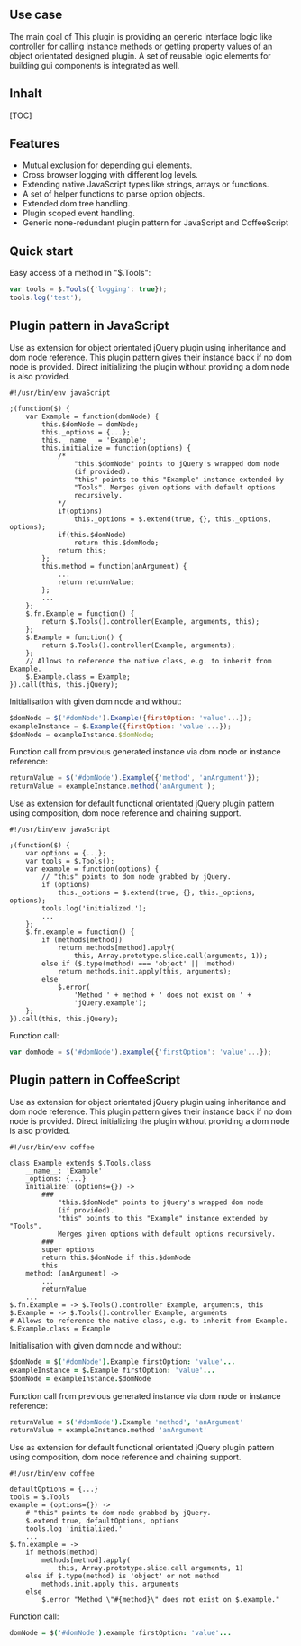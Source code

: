 <!-- region modline

vim: set tabstop=4 shiftwidth=4 expandtab:
vim: foldmethod=marker foldmarker=region,endregion:

endregion

region header

Copyright Torben Sickert 16.12.2012

License
   This library written by Torben Sickert stand under a creative commons
   naming 3.0 unported license.
   see http://creativecommons.org/licenses/by/3.0/deed.de

endregion -->

Use case<!--deDE:Einsatz--><!--frFR:Utilisier-->
------------------------------------------------

The main goal of This plugin is providing an generic interface logic like
controller for calling instance methods or getting property values of an object
orientated designed plugin. A set of reusable logic elements for building gui
components is integrated as well.
<!--deDE:
    Hauptziel dieses Plugins ist es einen generischen Weg zu bieten indem
    Objekt Orientierte Plugins verfasst werden können, ohne dabei gegen
    jQuery's Vorgaben an Plugins zu verstoßen.
    Desweiteren werden einige wiederverwendbare Logikbausteine zum Bau
    verschiedener GUI-Komponenten mitgeliefert.
-->

Inhalt<!--deDE:Content-->
-------------------------

<!--Place for automatic generated table of contents.-->
[TOC]

Features
--------

*   Mutual exclusion for depending gui elements.
    <!--deDE:Wechselseitiger Ausschluss für abhängige GUI-Elemente-->
*   Cross browser logging with different log levels.
    <!--deDE:Browserübergreifender Log-Mechanismen mit diversen Log-Levels.-->
*   Extending native JavaScript types like strings, arrays or functions.
    <!--deDE:
        Erweiterung der standard JavaScripttypen wie Strings, Arrays und
        Funktionen
    -->
*   A set of helper functions to parse option objects.
    <!--deDE:Hilfsfunktionen um Options-Objekte intelligent zu parsen.-->
*   Extended dom tree handling.
    <!--deDE:Erweitertes DOM-Baum-Management-->
*   Plugin scoped event handling.
    <!--deDE:Plugineigene Namensräume für Events-->
*   Generic none-redundant plugin pattern for JavaScript and CoffeeScript
    <!--deDE:Generischer Plugin-Muster für JavaScript und CoffeeScript-->

Quick start<!--deDE:Einstieg-->
-------------------------------

Easy access of a method in "$.Tools":
<!--deDE:Einfacher Aufruf einer Method aus "$.Tools":-->

```javaScript
var tools = $.Tools({'logging': true});
tools.log('test');
```

Plugin pattern in JavaScript<!--deDE:Plugin-Vorlage in JavaScript-->
--------------------------------------------------------------------

Use as extension for object orientated jQuery plugin using inheritance and dom
node reference. This plugin pattern gives their instance back if no dom node is
provided. Direct initializing the plugin without providing a dom node is also
provided.
<!--deDE:
    Einsatz von "$.Tools" um Objekt orientierte jQuery Plugins zu verfassen,
    indem von "$.Tools" geerbt wird und der durch jQuery erweiterte DOM-Knoten
    referenziert wird. Sollte kein DOM-Knoten an die $-Funktion übergeben
    worden sein, gibt dieser Pattern seine Instanz zurück.
-->

    #!/usr/bin/env javaScript

    ;(function($) {
        var Example = function(domNode) {
            this.$domNode = domNode;
            this._options = {...};
            this.__name__ = 'Example';
            this.initialize = function(options) {
                /*
                    "this.$domNode" points to jQuery's wrapped dom node
                    (if provided).
                    "this" points to this "Example" instance extended by
                    "Tools". Merges given options with default options
                    recursively.
                */
                if(options)
                    this._options = $.extend(true, {}, this._options, options);
                if(this.$domNode)
                    return this.$domNode;
                return this;
            };
            this.method = function(anArgument) {
                ...
                return returnValue;
            };
            ...
        };
        $.fn.Example = function() {
            return $.Tools().controller(Example, arguments, this);
        };
        $.Example = function() {
            return $.Tools().controller(Example, arguments);
        };
        // Allows to reference the native class, e.g. to inherit from Example.
        $.Example.class = Example;
    }).call(this, this.jQuery);

Initialisation with given dom node and without:
<!--deDE:Aufruf mit übergebenen DOM-Knoten und ohne:-->

```javaScript
$domNode = $('#domNode').Example({firstOption: 'value'...});
exampleInstance = $.Example({firstOption: 'value'...});
$domNode = exampleInstance.$domNode;
```

Function call from previous generated instance via dom node or instance
reference:
<!--deDE:
    Aufruf einer Plugin-Method anhand der zuvor generierten Instanzreferenz
    bzw. über den zurückgegebene DOM-Knoten:
-->

```javaScript
returnValue = $('#domNode').Example({'method', 'anArgument'});
returnValue = exampleInstance.method('anArgument');
```

Use as extension for default functional orientated jQuery plugin pattern
using composition, dom node reference and chaining support.
<!--deDE:
    Sollte der standard jQuery-Pattern eingesetzt werden kann wie hier
    beschrieben auf die Methoden von "$.Tools" zugegriffen werden.
-->

    #!/usr/bin/env javaScript

    ;(function($) {
        var options = {...};
        var tools = $.Tools();
        var example = function(options) {
            // "this" points to dom node grabbed by jQuery.
            if (options)
                this._options = $.extend(true, {}, this._options, options);
            tools.log('initialized.');
            ...
        };
        $.fn.example = function() {
            if (methods[method])
                return methods[method].apply(
                    this, Array.prototype.slice.call(arguments, 1));
            else if ($.type(method) === 'object' || !method)
                return methods.init.apply(this, arguments);
            else
                $.error(
                    'Method ' + method + ' does not exist on ' +
                    'jQuery.example');
        };
    }).call(this, this.jQuery);

Function call:<!--deDE:Funktionsaufruf:-->

```javaScript
var domNode = $('#domNode').example({'firstOption': 'value'...});
```

Plugin pattern in CoffeeScript<!--deDE:Plugin-Vorlage in CoffeeScript-->
------------------------------------------------------------------------

Use as extension for object orientated jQuery plugin using inheritance and dom
node reference. This plugin pattern gives their instance back if no dom node is
provided. Direct initializing the plugin without providing a dom node is also
provided.
<!--deDE:
    Einsatz von "$.Tools" um Objekt orientierte jQuery Plugins zu verfassen,
    indem von "$.Tools" geerbt wird und der durch jQuery erweiterte DOM-Knoten
    referenziert wird. Sollte kein DOM-Knoten an die $-Funktion übergeben
    worden sein, gibt dieser Pattern seine Instanz zurück.
-->

    #!/usr/bin/env coffee

    class Example extends $.Tools.class
        __name__: 'Example'
        _options: {...}
        initialize: (options={}) ->
            ###
                "this.$domNode" points to jQuery's wrapped dom node
                (if provided).
                "this" points to this "Example" instance extended by "Tools".
                Merges given options with default options recursively.
            ###
            super options
            return this.$domNode if this.$domNode
            this
        method: (anArgument) ->
            ...
            returnValue
        ...
    $.fn.Example = -> $.Tools().controller Example, arguments, this
    $.Example = -> $.Tools().controller Example, arguments
    # Allows to reference the native class, e.g. to inherit from Example.
    $.Example.class = Example

Initialisation with given dom node and without:
<!--deDE:Aufruf mit übergebenen DOM-Knoten und ohne:-->

```coffee
$domNode = $('#domNode').Example firstOption: 'value'...
exampleInstance = $.Example firstOption: 'value'...
$domNode = exampleInstance.$domNode
```

Function call from previous generated instance via dom node or instance
reference:
<!--deDE:
    Aufruf einer Plugin-Method anhand der zuvor generierten Instanzreferenz
    bzw. über den zurückgegebene DOM-Knoten:
-->

```coffee
returnValue = $('#domNode').Example 'method', 'anArgument'
returnValue = exampleInstance.method 'anArgument'
```

Use as extension for default functional orientated jQuery plugin pattern
using composition, dom node reference and chaining support.
<!--deDE:
    Sollte der standard jQuery-Pattern eingesetzt werden kann wie hier
    beschrieben auf die Methoden von "$.Tools" zugegriffen werden.
-->

    #!/usr/bin/env coffee

    defaultOptions = {...}
    tools = $.Tools
    example = (options={}) ->
        # "this" points to dom node grabbed by jQuery.
        $.extend true, defaultOptions, options
        tools.log 'initialized.'
        ...
    $.fn.example = ->
        if methods[method]
            methods[method].apply(
                this, Array.prototype.slice.call arguments, 1)
        else if $.type(method) is 'object' or not method
            methods.init.apply this, arguments
        else
            $.error "Method \"#{method}\" does not exist on $.example."

Function call:<!--deDE:Funktionsaufruf:-->

```coffee
domNode = $('#domNode').example firstOption: 'value'...
```
